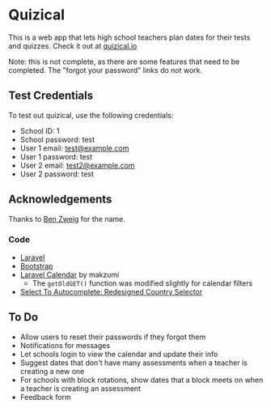 # Quizical

This is a web app that lets high school teachers plan dates for their tests and quizzes. Check it out at [quizical.io](quizical.io)

Note: this is not complete, as there are some features that need to be completed. The "forgot your password" links do not work.

## Test Credentials

To test out quizical, use the following credentials:

* School ID: 1
* School password: test
* User 1 email: test@example.com
* User 1 password: test
* User 2 email: test2@example.com
* User 2 password: test

## Acknowledgements

Thanks to [Ben Zweig](tfzweig.com) for the name.

### Code

* [Laravel](laravel.com)
* [Bootstrap](getbootstrap.com)
* [Laravel Calendar](https://github.com/makzumi/laravel-calendar) by makzumi
	* The `getOldGET()` function was modified slightly for calendar filters
* [Select To Autocomplete: Redesigned Country Selector](http://baymard.com/labs/country-selector)

## To Do

* Allow users to reset their passwords if they forgot them
* Notifications for messages
* Let schools login to view the calendar and update their info
* Suggest dates that don't have many assessments when a teacher is creating a new one
* For schools with block rotations, show dates that a block meets on when a teacher is creating an assessment
* Feedback form